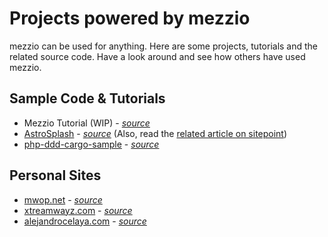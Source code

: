 # Projects powered by mezzio

mezzio can be used for anything. Here are some projects, tutorials and
the related source code. Have a look around and see how others have used
mezzio.

## Sample Code & Tutorials
- Mezzio Tutorial (WIP) - [*source*](https://github.com/RalfEggert/mezzio-tutorial)
- [AstroSplash](http://astrosplash.com/) - [*source*](https://github.com/AndrewCarterUK/AstroSplash)
  (Also, read the [related article on sitepoint](http://www.sitepoint.com/build-nasa-photo-gallery-mezzio/))
- [php-ddd-cargo-sample](https://codeliner.github.io/php-ddd-cargo-sample/) - [*source*](https://github.com/codeliner/php-ddd-cargo-sample)

## Personal Sites
- [mwop.net](https://mwop.net/) - [*source*](https://github.com/weierophinney/mwop.net)
- [xtreamwayz.com](https://xtreamwayz.com/) - [*source*](https://github.com/xtreamwayz/xtreamwayz.com)
- [alejandrocelaya.com](http://www.alejandrocelaya.com/) - [*source*](https://github.com/acelaya/website-mezzio)
